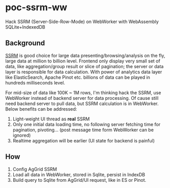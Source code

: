 # poc-ssrm-ww
Hack SSRM (Server-Side-Row-Mode) on WebWorker with WebAssembly SQLite+IndexedDB

## Background
[SSRM](https://www.ag-grid.com/javascript-data-grid/server-side-model/) is good choice for large data presenting/browsing/analysis on the fly, large data at million to billion level. Frontend only display very small set of data, like aggregation/group result or slice of pagination; the server or data layer is responsible for data calculation. With power of analytics data layer like ElasticSearch, Apache Pinot etc. billions of data can be played in hundreds milliseconds level.

For mid-size of data like 100K ~ 1M rows, I'm thinking hack the SSRM, use WebWorker instead of backend server for data processing. Of cause still need backend server to pull data, but SSRM calculation is in WebWorker. Below benefits can be addressed:

1. Light-weight UI thread as __real__ SSRM
2. Only one initial data loading time, no following server fetching time for pagination, pivoting... (post message time form WebWorker can be ignored)
3. Realtime aggregation will be earlier (UI state for backend is painful)

## How

1. Config AgGrid SSRM
2. Load all data in WebWorker, stored in Sqlite, persist in IndexDB
3. Build query to Sqlite from AgGrid/UI request, like in ES or Pinot.
